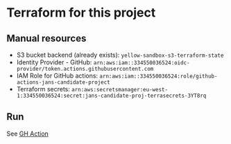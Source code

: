 # Terraform for this project

## Manual resources

- S3 bucket backend (already exists): `yellow-sandbox-s3-terraform-state`
- Identity Provider - GitHub: `arn:aws:iam::334550036524:oidc-provider/token.actions.githubusercontent.com`
- IAM Role for GitHub actions: `arn:aws:iam::334550036524:role/github-actions-jans-candidate-project`
- Terraform secrets: `arn:aws:secretsmanager:eu-west-1:334550036524:secret:jans-candidate-proj-terrasecrets-3YT8rq`

## Run

See [GH Action](../.github/workflows/terraform.yaml)
